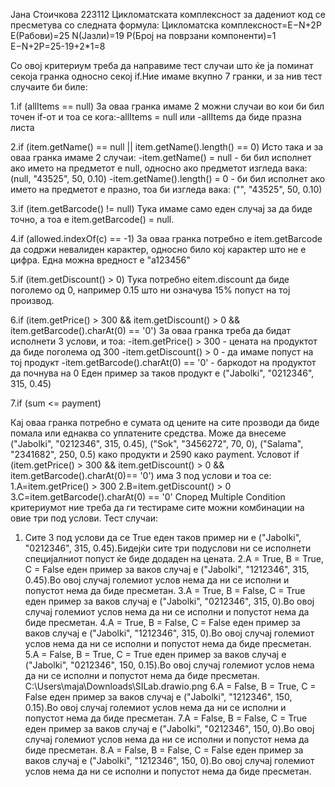 Јана Стоичкова 223112 
Цикломатската комплексност за дадениот код се пресметува со следната формула:
Цикломатска комплексност=E−N+2P
Е(Рабови)=25
N(Јазли)=19
Р(Број на поврзани компоненти)=1
E−N+2P=25-19+2*1=8

Со овој критериум треба да направиме тест случаи што ќе ја поминат секоја гранка односно секој if.Ние имаме вкупно 7 гранки, и за нив тест случаите би биле:

1.if (allItems == null)
За оваа гранка имаме 2 можни случаи во кои би бил точен if-от и тоа се кога:-allItems = null или -allItems да биде празна листа

2.if (item.getName() == null || item.getName().length() == 0)
Исто така и за оваа гранка имаме 2 случаи:
 -item.getName() = null - би бил исполнет ако името на предметот е null, односно ако предметот изгледа вака: (null, "43525", 50, 0.10)
-item.getName().length() = 0 - би бил исполнет ако името на предметот е празно, тоа би изгледа вака: ("", "43525", 50, 0.10)

3.if (item.getBarcode() != null)
Тука имаме само еден  случај за да биде точно, а тоа е item.getBarcode() = null.

4.if (allowed.indexOf(c) == -1)
За оваа гранка потребно е item.getBarcode да содржи невалиден карактер, односно било кој карактер што не е цифра. Една можна вредност е "а123456"

5.if (item.getDiscount() > 0)
Тука потребно еitem.discount  да биде поголемо од 0, например 0.15 што ни означува 15% попуст на тој производ.

6.if (item.getPrice() > 300 && item.getDiscount() > 0 && item.getBarcode().charAt(0) == '0')
За оваа гранка треба да бидат исполнети 3 услови, и тоа:
    -item.getPrice() > 300 - цената на продуктот да биде поголема од 300
    -item.getDiscount() > 0 -  да имаме попуст на тој продукт
    -item.getBarcode().charAt(0) == '0' - баркодот на продуктот да почнува на 0
Еден пример за таков продукт е ("Jabolki", "0212346", 315, 0.45)

7.if (sum <= payment)

Кај оваа гранка потребно е сумата од цените на сите прозводи да биде помала или еднаква со уплатените средства. Може да внесеме ("Jabolki", "0212346", 315, 0.45), ("Sok", "3456272", 70, 0), ("Salama", "2341682", 250, 0.5) како продукти и 2590 како payment.
Условот if (item.getPrice() > 300 && item.getDiscount() > 0 && item.getBarcode().charAt(0)== '0') има 3 под услови и тоа се:
1.A=item.getPrice() > 300
2.B=item.getDiscount() > 0
3.C=item.getBarcode().charAt(0) == '0'
Според Multiple Condition критериумот ние треба да ги тестираме сите можни комбинации на овие три под услови.
Тест случаи:
1. Сите 3 под услови да се True еден таков пример ни е ("Jabolki", "0212346", 315, 0.45).Бидејќи сите три подуслови ни се исполнети специјалниот попуст ќе биде додаден на цената.
2.A = True, B = True, C = False еден пример за ваков случај е  ("Jabolki", "1212346", 315, 0.45).Во овој случај големиот услов нема да ни се исполни и попустот нема да биде пресметан.
3.A = True, B = False, C = True  еден пример за ваков случај е  ("Jabolki", "0212346", 315, 0).Во овој случај големиот услов нема да ни се исполни и попустот нема да биде пресметан.
4.A = True, B = False, C = False еден пример за ваков случај е  ("Jabolki", "1212346", 315, 0).Во овој случај големиот услов нема да ни се исполни и попустот нема да биде пресметан.
5.A = False, B = True, C = True еден пример за ваков случај е  ("Jabolki", "0212346", 150, 0.15).Во овој случај големиот услов нема да ни се исполни и попустот нема да биде пресметан. C:\Users\maja\Downloads\SILab.drawio.png
6.A = False, B = True, C = False еден пример за ваков случај е  ("Jabolki", "1212346", 150, 0.15).Во овој случај големиот услов нема да ни се исполни и попустот нема да биде пресметан.
7.A = False, B = False, C = True еден пример за ваков случај е  ("Jabolki", "0212346", 150, 0).Во овој случај големиот услов нема да ни се исполни и попустот нема да биде пресметан.
8.A = False, B = False, C = False еден пример за ваков случај е  ("Jabolki", "1212346", 150, 0).Во овој случај големиот услов нема да ни се исполни и попустот нема да биде пресметан.